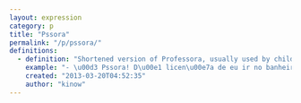 ```yaml
---
layout: expression
category: p
title: "Pssora"
permalink: "/p/pssora/"
definitions:
  - definition: "Shortened version of Professora, usually used by children in junior school (sometimes they use it till high school)."
    example: "- \u00d3 Pssora! D\u00e1 licen\u00e7a de eu ir no banheiro? \n- Vai l\u00e1 Pedrinho."
    created: "2013-03-20T04:52:35"
    author: "kinow"
---
```

